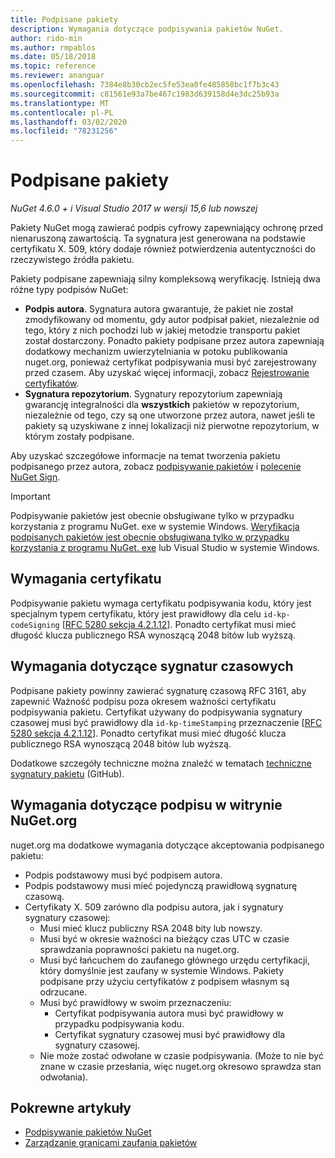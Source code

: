 ```yaml
---
title: Podpisane pakiety
description: Wymagania dotyczące podpisywania pakietów NuGet.
author: rido-min
ms.author: rmpablos
ms.date: 05/18/2018
ms.topic: reference
ms.reviewer: ananguar
ms.openlocfilehash: 7384e8b30cb2ec5fe53ea0fe485858bc1f7b3c43
ms.sourcegitcommit: c81561e93a7be467c1983d639158d4e3dc25b93a
ms.translationtype: MT
ms.contentlocale: pl-PL
ms.lasthandoff: 03/02/2020
ms.locfileid: "78231256"
---
```

# <a name="signed-packages"></a>Podpisane pakiety

*NuGet 4.6.0 + i Visual Studio 2017 w wersji 15,6 lub nowszej*

Pakiety NuGet mogą zawierać podpis cyfrowy zapewniający ochronę przed nienaruszoną zawartością. Ta sygnatura jest generowana na podstawie certyfikatu X. 509, który dodaje również potwierdzenia autentyczności do rzeczywistego źródła pakietu.

Pakiety podpisane zapewniają silny kompleksową weryfikację. Istnieją dwa różne typy podpisów NuGet:
- **Podpis autora**. Sygnatura autora gwarantuje, że pakiet nie został zmodyfikowany od momentu, gdy autor podpisał pakiet, niezależnie od tego, który z nich pochodzi lub w jakiej metodzie transportu pakiet został dostarczony. Ponadto pakiety podpisane przez autora zapewniają dodatkowy mechanizm uwierzytelniania w potoku publikowania nuget.org, ponieważ certyfikat podpisywania musi być zarejestrowany przed czasem. Aby uzyskać więcej informacji, zobacz [Rejestrowanie certyfikatów](#signature-requirements-on-nugetorg).
- **Sygnatura repozytorium**. Sygnatury repozytorium zapewniają gwarancję integralności dla **wszystkich** pakietów w repozytorium, niezależnie od tego, czy są one utworzone przez autora, nawet jeśli te pakiety są uzyskiwane z innej lokalizacji niż pierwotne repozytorium, w którym zostały podpisane.   

Aby uzyskać szczegółowe informacje na temat tworzenia pakietu podpisanego przez autora, zobacz [podpisywanie pakietów](../create-packages/Sign-a-package.md) i [polecenie NuGet Sign](../reference/cli-reference/cli-ref-sign.md).

> [!Important]
> Podpisywanie pakietów jest obecnie obsługiwane tylko w przypadku korzystania z programu NuGet. exe w systemie Windows. [Weryfikacja podpisanych pakietów jest obecnie obsługiwana tylko w przypadku korzystania z programu NuGet. exe](../reference/cli-reference/cli-ref-verify.md) lub Visual Studio w systemie Windows.

## <a name="certificate-requirements"></a>Wymagania certyfikatu

Podpisywanie pakietu wymaga certyfikatu podpisywania kodu, który jest specjalnym typem certyfikatu, który jest prawidłowy dla celu `id-kp-codeSigning` [[RFC 5280 sekcja 4.2.1.12](https://tools.ietf.org/html/rfc5280#section-4.2.1.12)]. Ponadto certyfikat musi mieć długość klucza publicznego RSA wynoszącą 2048 bitów lub wyższą.

## <a name="timestamp-requirements"></a>Wymagania dotyczące sygnatur czasowych

Podpisane pakiety powinny zawierać sygnaturę czasową RFC 3161, aby zapewnić Ważność podpisu poza okresem ważności certyfikatu podpisywania pakietu. Certyfikat używany do podpisywania sygnatury czasowej musi być prawidłowy dla `id-kp-timeStamping` przeznaczenie [[RFC 5280 sekcja 4.2.1.12](https://tools.ietf.org/html/rfc5280#section-4.2.1.12)]. Ponadto certyfikat musi mieć długość klucza publicznego RSA wynoszącą 2048 bitów lub wyższą.

Dodatkowe szczegóły techniczne można znaleźć w tematach [techniczne sygnatury pakietu](https://github.com/NuGet/Home/wiki/Package-Signatures-Technical-Details) (GitHub).

## <a name="signature-requirements-on-nugetorg"></a>Wymagania dotyczące podpisu w witrynie NuGet.org

nuget.org ma dodatkowe wymagania dotyczące akceptowania podpisanego pakietu:

- Podpis podstawowy musi być podpisem autora.
- Podpis podstawowy musi mieć pojedynczą prawidłową sygnaturę czasową.
- Certyfikaty X. 509 zarówno dla podpisu autora, jak i sygnatury sygnatury czasowej:
  - Musi mieć klucz publiczny RSA 2048 bity lub nowszy.
  - Musi być w okresie ważności na bieżący czas UTC w czasie sprawdzania poprawności pakietu na nuget.org.
  - Musi być łańcuchem do zaufanego głównego urzędu certyfikacji, który domyślnie jest zaufany w systemie Windows. Pakiety podpisane przy użyciu certyfikatów z podpisem własnym są odrzucane.
  - Musi być prawidłowy w swoim przeznaczeniu: 
    - Certyfikat podpisywania autora musi być prawidłowy w przypadku podpisywania kodu.
    - Certyfikat sygnatury czasowej musi być prawidłowy dla sygnatury czasowej.
  - Nie może zostać odwołane w czasie podpisywania. (Może to nie być znane w czasie przesłania, więc nuget.org okresowo sprawdza stan odwołania).
  
  
## <a name="related-articles"></a>Pokrewne artykuły

- [Podpisywanie pakietów NuGet](../create-packages/Sign-a-Package.md)
- [Zarządzanie granicami zaufania pakietów](../consume-packages/installing-signed-packages.md)
